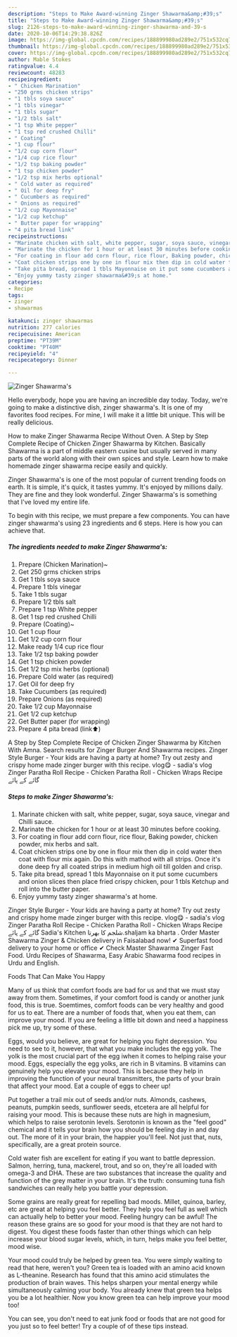```yaml
---
description: "Steps to Make Award-winning Zinger Shawarma&amp;#39;s"
title: "Steps to Make Award-winning Zinger Shawarma&amp;#39;s"
slug: 2126-steps-to-make-award-winning-zinger-shawarma-and-39-s
date: 2020-10-06T14:29:38.826Z
image: https://img-global.cpcdn.com/recipes/188899980ad289e2/751x532cq70/zinger-shawarmas-recipe-main-photo.jpg
thumbnail: https://img-global.cpcdn.com/recipes/188899980ad289e2/751x532cq70/zinger-shawarmas-recipe-main-photo.jpg
cover: https://img-global.cpcdn.com/recipes/188899980ad289e2/751x532cq70/zinger-shawarmas-recipe-main-photo.jpg
author: Mable Stokes
ratingvalue: 4.4
reviewcount: 48283
recipeingredient:
- " Chicken Marination"
- "250 grms chicken strips"
- "1 tbls soya sauce"
- "1 tbls vinegar"
- "1 tbls sugar"
- "1/2 tbls salt"
- "1 tsp White pepper"
- "1 tsp red crushed Chilli"
- " Coating"
- "1 cup flour"
- "1/2 cup corn flour"
- "1/4 cup rice flour"
- "1/2 tsp baking powder"
- "1 tsp chicken powder"
- "1/2 tsp mix herbs optional"
- " Cold water as required"
- " Oil for deep fry"
- " Cucumbers as required"
- " Onions as required"
- "1/2 cup Mayonnaise"
- "1/2 cup ketchup"
- " Butter paper for wrapping"
- "4 pita bread link"
recipeinstructions:
- "Marinate chicken with salt, white pepper, sugar, soya sauce, vinegar and Chilli sauce."
- "Marinate the chicken for 1 hour or at least 30 minutes before cooking."
- "For coating in flour add corn flour, rice flour, Baking powder, chicken powder, mix herbs and salt."
- "Coat chicken strips one by one in flour mix then dip in cold water then coat with flour mix again. Do this with mathod with all strips. Once it&#39;s done deep fry all coated strips in medium high oil till golden and crisp."
- "Take pita bread, spread 1 tbls Mayonnaise on it put some cucumbers and onion slices then place fried crispy chicken, pour 1 tbls Ketchup and roll into the butter paper."
- "Enjoy yummy tasty zinger shawarma&#39;s at home."
categories:
- Recipe
tags:
- zinger
- shawarmas

katakunci: zinger shawarmas 
nutrition: 277 calories
recipecuisine: American
preptime: "PT39M"
cooktime: "PT40M"
recipeyield: "4"
recipecategory: Dinner

---
```



![Zinger Shawarma&#39;s](https://img-global.cpcdn.com/recipes/188899980ad289e2/751x532cq70/zinger-shawarmas-recipe-main-photo.jpg)

Hello everybody, hope you are having an incredible day today. Today, we're going to make a distinctive dish, zinger shawarma&#39;s. It is one of my favorites food recipes. For mine, I will make it a little bit unique. This will be really delicious.

How to make Zinger Shawarma Recipe Without Oven. A Step by Step Complete Recipe of Chicken Zinger Shawarma by Kitchen. Basically Shawarma is a part of middle eastern cusine but usually served in many parts of the world along with their own spices and style. Learn how to make homemade zinger shawarma recipe easily and quickly.

Zinger Shawarma&#39;s is one of the most popular of current trending foods on earth. It is simple, it's quick, it tastes yummy. It's enjoyed by millions daily. They are fine and they look wonderful. Zinger Shawarma&#39;s is something that I've loved my entire life.


To begin with this recipe, we must prepare a few components. You can have zinger shawarma&#39;s using 23 ingredients and 6 steps. Here is how you can achieve that.

<!--inarticleads1-->

##### The ingredients needed to make Zinger Shawarma&#39;s:

1. Prepare  (Chicken Marination)~
1. Get 250 grms chicken strips
1. Get 1 tbls soya sauce
1. Prepare 1 tbls vinegar
1. Take 1 tbls sugar
1. Prepare 1/2 tbls salt
1. Prepare 1 tsp White pepper
1. Get 1 tsp red crushed Chilli
1. Prepare  (Coating)~
1. Get 1 cup flour
1. Get 1/2 cup corn flour
1. Make ready 1/4 cup rice flour
1. Take 1/2 tsp baking powder
1. Get 1 tsp chicken powder
1. Get 1/2 tsp mix herbs (optional)
1. Prepare  Cold water (as required)
1. Get  Oil for deep fry
1. Take  Cucumbers (as required)
1. Prepare  Onions (as required)
1. Take 1/2 cup Mayonnaise
1. Get 1/2 cup ketchup
1. Get  Butter paper (for wrapping)
1. Prepare 4 pita bread (link⬆️)


A Step by Step Complete Recipe of Chicken Zinger Shawarma by Kitchen With Amna. Search results for Zinger Burger And Shawarma recipes. Zinger Style Burger - Your kids are having a party at home? Try out zesty and crispy home made zinger burger with this recipe. vlog😋 - sadia&#39;s vlog Zinger Paratha Roll Recipe - Chicken Paratha Roll - Chicken Wraps Recipe گائے کے پائے 

<!--inarticleads2-->

##### Steps to make Zinger Shawarma&#39;s:

1. Marinate chicken with salt, white pepper, sugar, soya sauce, vinegar and Chilli sauce.
1. Marinate the chicken for 1 hour or at least 30 minutes before cooking.
1. For coating in flour add corn flour, rice flour, Baking powder, chicken powder, mix herbs and salt.
1. Coat chicken strips one by one in flour mix then dip in cold water then coat with flour mix again. Do this with mathod with all strips. Once it&#39;s done deep fry all coated strips in medium high oil till golden and crisp.
1. Take pita bread, spread 1 tbls Mayonnaise on it put some cucumbers and onion slices then place fried crispy chicken, pour 1 tbls Ketchup and roll into the butter paper.
1. Enjoy yummy tasty zinger shawarma&#39;s at home.


Zinger Style Burger - Your kids are having a party at home? Try out zesty and crispy home made zinger burger with this recipe. vlog😋 - sadia&#39;s vlog Zinger Paratha Roll Recipe - Chicken Paratha Roll - Chicken Wraps Recipe گائے کے پائے Sadia&#39;s Kitchen شلجم کا بھرتا.shaljam ka bharta . Order Master Shawarma Zinger &amp; Chicken delivery in Faisalabad now! ✔ Superfast food delivery to your home or office ✔ Check Master Shawarma Zinger Fast Food. Urdu Recipes of Shawarma, Easy Arabic Shawarma food recipes in Urdu and English. 

Foods That Can Make You Happy


Many of us think that comfort foods are bad for us and that we must stay away from them. Sometimes, if your comfort food is candy or another junk food, this is true. Soemtimes, comfort foods can be very healthy and good for us to eat. There are a number of foods that, when you eat them, can improve your mood. If you are feeling a little bit down and need a happiness pick me up, try some of these.

Eggs, would you believe, are great for helping you fight depression. You need to see to it, however, that what you make includes the egg yolk. The yolk is the most crucial part of the egg iwhen it comes to helping raise your mood. Eggs, especially the egg yolks, are rich in B vitamins. B vitamins can genuinely help you elevate your mood. This is because they help in improving the function of your neural transmitters, the parts of your brain that affect your mood. Eat a couple of eggs to cheer up!

Put together a trail mix out of seeds and/or nuts. Almonds, cashews, peanuts, pumpkin seeds, sunflower seeds, etcetera are all helpful for raising your mood. This is because these nuts are high in magnesium, which helps to raise serotonin levels. Serotonin is known as the "feel good" chemical and it tells your brain how you should be feeling day in and day out. The more of it in your brain, the happier you'll feel. Not just that, nuts, specifically, are a great protein source.

Cold water fish are excellent for eating if you want to battle depression. Salmon, herring, tuna, mackerel, trout, and so on, they're all loaded with omega-3 and DHA. These are two substances that increase the quality and function of the grey matter in your brain. It's the truth: consuming tuna fish sandwiches can really help you battle your depression. 

Some grains are really great for repelling bad moods. Millet, quinoa, barley, etc are great at helping you feel better. They help you feel full as well which can actually help to better your mood. Feeling hungry can be awful! The reason these grains are so good for your mood is that they are not hard to digest. You digest these foods faster than other things which can help increase your blood sugar levels, which, in turn, helps make you feel better, mood wise.

Your mood could truly be helped by green tea. You were simply waiting to read that here, weren't you? Green tea is loaded with an amino acid known as L-theanine. Research has found that this amino acid stimulates the production of brain waves. This helps sharpen your mental energy while simultaneously calming your body. You already knew that green tea helps you be a lot healthier. Now you know green tea can help improve your mood too!

You can see, you don't need to eat junk food or foods that are not good for you just so to feel better! Try  a  couple of  of  these  tips  instead.

